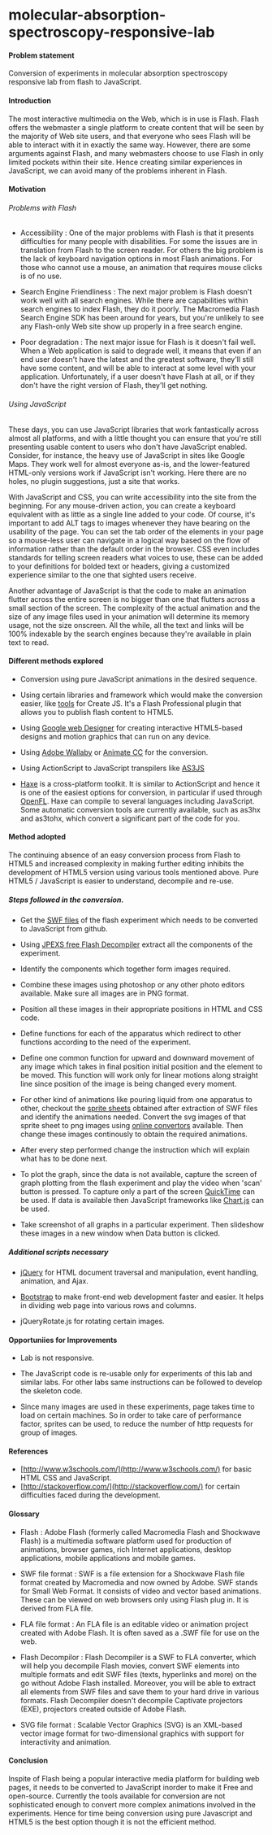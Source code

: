 # molecular-absorption-spectroscopy-responsive-lab
#### Problem statement
Conversion of experiments in molecular absorption spectroscopy responsive lab from flash to JavaScript.

#### Introduction
The most interactive multimedia on the Web, which is in use is Flash. Flash offers the webmaster a single platform to create content that will be seen by the majority of Web site users, and that everyone who sees Flash will be able to interact with it in exactly the same way. However, there are some arguments against Flash, and many webmasters choose to use Flash in only limited pockets within their site. Hence creating similar experiences in JavaScript, we can avoid many of the problems inherent in Flash.

#### Motivation
###### Problems with Flash

* Accessibility : One of the major problems with Flash is that it presents difficulties for many people with disabilities. For some the issues are in translation from Flash to the screen reader. For others the big problem is the lack of keyboard navigation options in most Flash animations. For those who cannot use a mouse, an animation that requires mouse clicks is of no use.

* Search Engine Friendliness : The next major problem is Flash doesn't work well with all search engines. While there are capabilities within search engines to index Flash, they do it poorly. The Macromedia Flash Search Engine SDK has been around for years, but you're unlikely to see any Flash-only Web site show up properly in a free search engine. 

* Poor degradation : The next major issue for Flash is it doesn't fail well. When a Web application is said to degrade well, it means that even if an end user doesn't have the latest and the greatest software, they'll still have some content, and will be able to interact at some level with your application. Unfortunately, if a user doesn't have Flash at all, or if they don't have the right version of Flash, they'll get nothing.

###### Using JavaScript

These days, you can use JavaScript libraries that work fantastically across almost all platforms, and with a little thought you can ensure that you're still presenting usable content to users who don't have JavaScript enabled. Consider, for instance, the heavy use of JavaScript in sites like Google Maps. They work well for almost everyone as-is, and the lower-featured HTML-only versions work if JavaScript isn't working. Here there are no holes, no plugin suggestions, just a site that works.

With JavaScript and CSS, you can write accessibility into the site from the beginning. For any mouse-driven action, you can create a keyboard equivalent with as little as a single line added to your code. Of course, it's important to add ALT tags to images whenever they have bearing on the usability of the page. You can set the tab order of the elements in your page so a mouse-less user can navigate in a logical way based on the flow of information rather than the default order in the browser. CSS even includes standards for telling screen readers what voices to use, these can be added to your definitions for bolded text or headers, giving a customized experience similar to the one that sighted users receive.

Another advantage of JavaScript is that the code to make an animation flutter across the entire screen is no bigger than one that flutters across a small section of the screen. The complexity of the actual animation and the size of any image files used in your animation will determine its memory usage, not the size onscreen. All the while, all the text and links will be 100% indexable by the search engines because they're available in plain text to read.


#### Different methods explored

* Conversion using pure JavaScript animations in the desired sequence.

* Using certain libraries and framework which would make the conversion easier, like [tools](http://gotoandlearn.com/play.php?id=174) for Create JS. It's a Flash Professional plugin that allows you to publish flash content to HTML5.

* Using [Google web Designer](https://www.google.com/webdesigner/) for creating interactive HTML5-based designs and motion graphics that can run on any device. 

* Using [Adobe Wallaby](https://blogs.adobe.com/labs/archives/2011/03/convert-flash-to-html-files-with-wallaby-on-labs-now.html) or [Animate CC](https://helpx.adobe.com/animate/using/creating-publishing-html5-canvas-document.html) for the conversion.

* Using ActionScript to JavaScript transpilers like [AS3JS](http://as3js.org/)

* [Haxe](http://haxe.org/) is a cross-platform toolkit. It is similar to ActionScript and hence it is one of the easiest options for conversion, in particular if used through [OpenFL](http://www.openfl.org/). Haxe can compile to several languages including JavaScript. Some automatic conversion tools are currently available, such as as3hx and as3tohx, which convert a significant part of the code for you.

#### Method adopted

The continuing absence of an easy conversion process from Flash to HTML5 and increased complexity in making further editing inhibits the development of HTML5 version using various tools mentioned above. Pure HTML5 / JavaScript is easier to understand, decompile and re-use.


##### Steps followed in the conversion.

* Get the [SWF files](#glossary) of the flash experiment which needs to be converted to JavaScript from github.

* Using [JPEXS free Flash Decompiler](https://www.free-decompiler.com/flash/download/) extract all the components of the experiment.


* Identify the components which together form images required.

* Combine these images using photoshop or any other photo editors available. Make sure all images are in PNG format.

* Position all these images in their appropriate positions in HTML and CSS code.

* Define functions for each of the apparatus which redirect to other functions according to the need of the experiment.

* Define one common function for upward and downward movement of any image which takes in final position initial position and the element to be moved. This function will work only for linear motions along straight line since position of the image is being changed every moment.

* For other kind of animations like pouring liquid from one apparatus to other, checkout the [sprite sheets](http://kwiksher.com/tutorials_kwik/tutorial-sprites/) obtained after extraction of SWF files and identify the animations needed. Convert the svg images of that sprite sheet to png images using [online convertors](http://image.online-convert.com/convert-to-png) available. Then change these images continously to obtain the required animations.

* After every step performed change the instruction which will explain what has to be done next.

* To plot the graph, since the data is not available, capture the screen of graph plotting from the flash experiment and play the video when 'scan' button is pressed. To capture only a part of the screen [QuickTime](http://quicktime.en.softonic.com/) can be used. If data is available then JavaScript frameworks like [Chart.js](http://www.chartjs.org/) can be used.

* Take screenshot of all graphs in a particular experiment. Then slideshow these images in a new window when Data button is clicked.

##### Additional scripts necessary 

* [jQuery](https://jquery.com/) for HTML document traversal and manipulation, event handling, animation, and Ajax.

* [Bootstrap](http://getbootstrap.com/) to make front-end web development faster and easier. It helps in dividing web page into various rows and columns.

* jQueryRotate.js for rotating certain images.

#### Opportuniies for Improvements 

* Lab is not responsive.

* The JavaScript code is re-usable only for experiments of this lab and similar labs. For other labs same instructions can be followed to develop the skeleton code.

* Since many images are used in these experiments, page takes time to load on certain machines. So in order to take care of performance factor, sprites can be used, to reduce the number of http requests for group of images. 

#### References
* [http://www.w3schools.com/](http://www.w3schools.com/) for basic HTML CSS and JavaScript.
* [http://stackoverflow.com/](http://stackoverflow.com/) for certain difficulties faced during the development.

#### Glossary

* Flash : Adobe Flash (formerly called Macromedia Flash and Shockwave Flash) is a multimedia software platform used for production of animations, browser games, rich Internet applications, desktop applications, mobile applications and mobile games.

* SWF file format : SWF is a file extension for a Shockwave Flash file format created by Macromedia and now owned by Adobe. SWF stands for Small Web Format. It consists of video and vector based animations. These can be viewed on web browsers only using Flash plug in. It is derived from FLA file.

* FLA file format : An FLA file is an editable video or animation project created with Adobe Flash. It is often saved as a .SWF file for use on the web.

* Flash Decompilor : Flash Decompiler is a SWF to FLA converter, which will help you decompile Flash movies, convert SWF elements into multiple formats and edit SWF files (texts, hyperlinks and more) on the go without Adobe Flash installed. Moreover, you will be able to extract all elements from SWF files and save them to your hard drive in various formats. Flash Decompiler doesn't decompile Captivate projectors (EXE), projectors created outside of Adobe Flash.

* SVG file format : Scalable Vector Graphics (SVG) is an XML-based vector image format for two-dimensional graphics with support for interactivity and animation. 


#### Conclusion
Inspite of Flash being a popular interactive media platform for building web pages, it needs to be converted to JavaScript inorder to make it Free and open-source. Currently the tools available for conversion are not sophisticated enough to convert more complex animations involved in the experiments. Hence for time being conversion using pure Javascript and HTML5 is the best option though it is not the efficient method. 